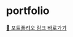 # portfolio
<a href="https://songhui339.github.io/portfolio/" target="_blank">
  🌻 포트폴리오 링크 바로가기
 </a>
